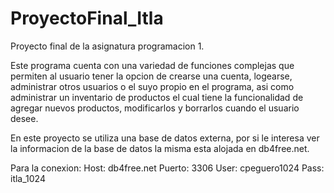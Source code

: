 # ProyectoFinal_Itla
Proyecto final de la asignatura programacion 1.

Este programa cuenta con una variedad de funciones complejas que permiten al usuario tener la opcion de crearse una cuenta, logearse,
administrar otros usuarios o el suyo propio en el programa, asi como administrar un inventario de productos el cual tiene la funcionalidad de agregar nuevos
productos, modificarlos y borrarlos cuando el usuario desee.

En este proyecto se utiliza una base de datos externa, por si le interesa ver la informacion de la base de datos la misma esta alojada en db4free.net.

Para la conexion:
Host: db4free.net
Puerto: 3306
User: cpeguero1024
Pass: itla_1024

